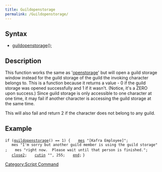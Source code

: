 ```yaml
---
title: Guildopenstorage
permalink: /Guildopenstorage/
---
```


Syntax
------

-   [guildopenstorage](/guildopenstorage "wikilink")();

Description
-----------

This function works the same as '[openstorage](/openstorage "wikilink")' but will open a guild storage window instead for the guild storage of the guild the invoking character belongs to. This is a function because it returns a value - 0 if the guild storage was opened successfully and 1 if it wasn't. (Notice, it's a ZERO upon success.) Since guild storage is only accessible to one character at one time, it may fail if another character is accessing the guild storage at the same time.

This will also fail and return 2 if the character does not belong to any guild.

Example
-------

`if (`[`guildopenstorage`](/guildopenstorage "wikilink")`() == 1) {`
`   `[`mes`](/mes "wikilink")` "[Kafra Employee]";`
`   mes "I'm sorry but another guild member is using the guild storage";`
`   mes "right now.  Please wait until that person is finished.";`
`   `[`close2`](/close2 "wikilink")`;`
`   `[`cutin`](/cutin "wikilink")` "", 255;`
`   `[`end`](/end "wikilink")`;`
`}`

[Category:Script Command](/Category:Script_Command "wikilink")